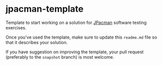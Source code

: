 jpacman-template
================

Template to start working on a solution for [JPacman][] software testing exercises.

Once you've used the template, make sure to update this `readme.md` file so that it describes your solution.

If you have suggestion on improving the template, your pull request (preferably to the `snapshot` branch) is most welcome.

[jpacman]: http://github.com/avandeursen/jpacman-framework